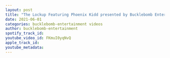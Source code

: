 ```yaml
---
layout: post
title: "The Lockup Featuring Phoenix Kidd presented by Bucklebomb Entertainment"
date: 2021-06-01
categories: bucklebomb-entertainment videos
author: bucklebomb-entertainment
spotify_track_id: 
youtube_video_id: FKmuI0yqNvQ
apple_track_id: 
youtube_metadata: 
---
```

